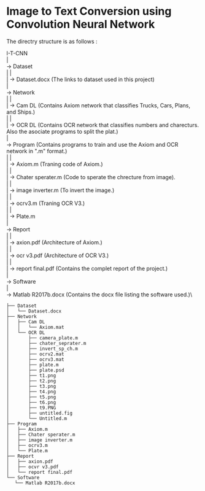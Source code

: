 # Image to Text Conversion using Convolution Neural Network

The directry structure is as follows :

I-T-CNN\
|\
-> Dataset\
|  |\
|  -> Dataset.docx (The links to dataset used in this project)\
|\
-> Network\
|  |\
|  -> Cam DL (Contains Axiom network that classifies Trucks, Cars, Plans, and Ships.)\
|  |\
|  -> OCR DL (Contains OCR network that classifies numbers and charecturs. Also the asociate programs to split the plat.)\
|\
-> Program (Contains programs to train and use the Axiom and OCR network in ".m" format.)\
|  |\
|  -> Axiom.m (Traning code of Axiom.)\
|  |\
|  -> Chater sperater.m (Code to sperate the chrecture from image).\
|  |\
|  -> image inverter.m (To invert the image.)\
|  |\
|  -> ocrv3.m (Traning OCR V3.)\
|  |\
|  -> Plate.m\
|\
-> Report\
|  |\
|  -> axion.pdf (Architecture of Axiom.)\
|  |\
|  -> ocr v3.pdf (Architecture of OCR V3.)\
|  |\
|  -> report final.pdf (Contains the complet report of the project.)\
|\
-> Software \
   |\
   -> Matlab R2017b.docx (Contains the docx file listing the software used.)\
 ```  
├── Dataset
│   └── Dataset.docx
├── Network
│   ├── Cam DL
│   │   └── Axiom.mat
│   └── OCR DL
│       ├── camera_plate.m
│       ├── chater_seprater.m
│       ├── invert_sp_ch.m
│       ├── ocrv2.mat
│       ├── ocrv3.mat
│       ├── plate.m
│       ├── plate.psd
│       ├── t1.png
│       ├── t2.png
│       ├── t3.png
│       ├── t4.png
│       ├── t5.png
│       ├── t6.png
│       ├── t9.PNG
│       ├── untitled.fig
│       └── Untitled.m
├── Program
│   ├── Axiom.m
│   ├── Chater sperater.m
│   ├── image inverter.m
│   ├── ocrv3.m
│   └── Plate.m
├── Report
│   ├── axion.pdf
│   ├── ocvr v3.pdf
│   └── report final.pdf
└── Software
    └── Matlab R2017b.docx
```

